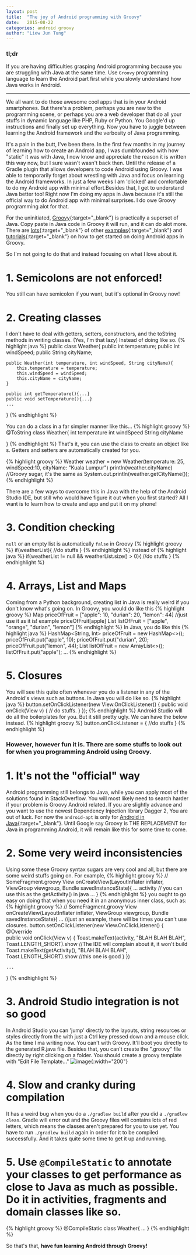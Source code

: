 ```yaml
---
layout: post
title:  "The joy of Android programming with Groovy"
date:   2015-08-22
categories: android groovy
author: "Liew Jun Tung"
---
```

### tl;dr ###
If you are having difficulties grasping Android programming because you are struggling with Java at the same time. Use `Groovy` programming language to learn the Android part first while you slowly understand how Java works in Android.

-------------------------------

We all want to do those awesome cool apps that is in your Android smartphones. But there's a problem, perhaps you are new to the programming scene, or perhaps you are a web developer that do all your stuffs in dynamic language like PHP, Ruby or Python. You Google'd up instructions and finally set up everything. Now you have to juggle between learning the Android framework and the verbosity of Java programming. 

It's a pain in the butt, I've been there. In the first few months in my journey of learning how to create an Android app, I was dumbfounded with how "static" it was with Java, I now know and appreciate the reason it is written this way now, but I sure wasn't  wasn't back then. Until the release of a Gradle plugin that allows developers to code Android using Groovy. I was able to temporarily forget about wrestling with Java and focus on learning the Android frameworks. In just a few weeks I am 'clicked' and comfortable to do my Android app with minimal effort.Besides that, I get to understand Java better too! Right now I'm doing my apps in Java because it's still the official way to do Android app with minimal surprises. I do owe Groovy programming alot for that.

For the uninitiated, [Groovy][groovy]{:target="_blank"} is practically a superset of Java. Copy paste in Java code in Groovy it will run, and it can do alot more. There are [lots][example1]{:target="_blank"} of other [examples][example2]{:target="_blank"} and [tutorials][example3]{:target="_blank"} on how to get started on doing Android apps in Groovy. 

So I'm not going to do that and instead focusing on what I love about it.

# 1. Semicolons are not enforced! #
You still can have semicolon if you want, but it's optional in Groovy now! 

# 2. Creating classes #

I don't have to deal with getters, setters, constructors, and the toString methods in writing classes. (Yes, I'm that lazy) Instead of doing like so.
{% highlight java %}
public class Weather{
	public int temperature;
	public int windSpeed;
	public String cityName;

	public Weather(int temperature, int windSpeed, String cityName){
		this.temperature = temperature;
		this.windSpeed = windSpeed;
		this.cityName = cityName;
	}

	public int getTemperature(){...}
	public void setTemperature(){...}
	...
}
{% endhighlight %}

You can do a class in a far simpler manner like this...
{% highlight groovy %}
@ToString
class Weather{
	int temperature
	int windSpeed
	String cityName

}
{% endhighlight %}
That's it, you can use the class to create an object like s. Getters and setters are automatically created for you.

{% highlight groovy %}
Weather weather = new Weather(temperature: 25, windSpeed:10, cityName: "Kuala Lumpur")
println(weather.cityName) //Groovy sugar, it's the same as System.out.println(weather.getCityName());
{% endhighlight %}

There are a few ways to overcome this in Java with the help of the Android Studio IDE, but still who would have figure it out 
when you first started? All I want is to learn how to create and app and put it on my phone!

# 3. Condition checking #
`null` or an empty list is automatically `false` in Groovy
{% highlight groovy %}
if(weatherList){
	//do stuffs
}
{% endhighlight %}
instead of 
{% highlight java %}
if(weatherList != null && weatherList.size() > 0){
	//do stuffs
}
{% endhighlight %}

# 4. Arrays, List and Maps #
Coming from a Python background, creating list in Java is really weird if you don't know what's going on. In Groovy, you would do like this
{% highlight groovy %}
Map priceOfFruit = ["apple": 10, "durian": 20, "lemon": 44] //just use it as it is! example priceOfFruit[apple]
List listOfFruit = ["apple", "orange", "durian", "lemon"] 
{% endhighlight %}
In Java, you do like this
{% highlight java %}
HashMap<String, Int> priceOfFruit = new HashMap<>();
priceOfFruit.put("apple", 10);
priceOfFruit.put("durian", 20);
priceOfFruit.put("lemon", 44);
List<String> listOfFruit = new ArrayList<>();
listOfFruit.put("apple");
...
{% endhighlight %}

# 5. Closures #
You will see this quite often whenever you do a listener in any of the Android's views such as buttons.
In Java you will do like so.
{% highlight java %}
button.setOnClickListener(new View.OnClickListener() {
             public void onClick(View v) {
                 // do stuffs.
             }
         });
{% endhighlight %}
Android Studio will do all the boilerplates for you. But it still pretty ugly. We can have the below instead.
{% highlight groovy %}
button.onClickListener = {
	//do stuffs
}
{% endhighlight %}

### However, however fun it is. There are some stuffs to look out for when you programming Android using Groovy. ###

# 1. It's not the "official" way #
Android programming still belongs to Java, while you can apply most of the solutions found in StackOverflow. You will most likely need to search harder if your problem is Groovy Android related. If you are slightly advance and you want to use the newest Dependency Injection library Dagger 2, You are out of luck. For now the `android-apt` is only for [Android in Java][bitbucket]{:target="_blank"}. Until Google say Groovy is THE REPLACEMENT for Java in programming Android, it will remain like this for some time to come. 

# 2. Some very weird inconsistencies #
Using some these Groovy syntax sugars are very cool and all, but there are some weird stuffs going on. For example,
{% highlight groovy %}
// SomeFragment.groovy
View onCreateView(LayoutInflater inflater, ViewGroup viewgroup, Bundle savedInstanceState){
	...
	activity // you can use this as the getActivity() in java
	...
}
{% endhighlight %}
you ought to go easy on doing that when you need it in an anonymous inner class, such as:
{% highlight groovy %}
// SomeFragment.groovy
View onCreateView(LayoutInflater inflater, ViewGroup viewgroup, Bundle savedInstanceState){
	...
	//just an example, there will be times you can't use closures.
	button.setOnClickListener(new View.OnClickListener() {
	    @Override           
	    public void onClick(View v) {
	        Toast.makeText(activity, "BLAH BLAH BLAH", Toast.LENGTH_SHORT).show  //The IDE will complain about it, it won't build 
	         Toast.makeText(getActivity(), "BLAH BLAH BLAH", Toast.LENGTH_SHORT).show  //this one is good
	    }
	})

	...
}
{% endhighlight %}

# 3. Android Studio integration is not so good
In Android Studio you can 'jump' directly to the layouts, string resources or styles directly from the with just a Ctrl key pressed down and a mouse click. As the time I ma writing now. You can't with Groovy. It'll boot you directly to the generated R.java file. Besides that, you can't create the ".groovy" file directly by right clicking on a folder. You should create a groovy template with "Edit File Template..." 
![image]({{site.url}}/img/studio.jpg){:width="200"}

# 4. Slow and cranky during compilation
It has a weird bug when you do a `./gradlew build` after you did a `./gradlew clean`. Gradle will error out and the Groovy files will contains lots of red letters, which means the classes aren't prepared for you to use yet. You have to run `./gradlew build` again in order for it to be compiled successfully. And it takes quite some time to get it up and running. 

# 5. Use `@CompileStatic` to annotate your classes to get performance as close to Java as much as possible. Do it in activities, fragments and domain classes like so.
{% highlight groovy %}
@CompileStatic
class Weather{
	...
}
{% endhighlight %}

So that's that, **have fun learning Android through Groovy!**


[bitbucket]: https://bitbucket.org/hvisser/android-apt/issues/43/support-groovy-android-plugin
[groovy]: http://www.groovy-lang.org/
[example1]: https://objectpartners.com/2014/09/04/developing-native-android-app-using-groovy/
[example2]: http://hosain.net/2015/02/07/getting-started-with-android-development-using-groovy-2.4-and-android-studio.html
[example3]: https://dzone.com/articles/creating-android-apps-groovy